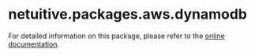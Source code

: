 # netuitive.packages.aws.dynamodb

For detailed information on this package, please refer to the [online documentation](https://docs.virtana.com/en/aws.html).
